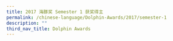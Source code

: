 ```yaml
---
title: 2017 海豚奖 Semester 1 获奖得主
permalink: /chinese-language/Dolphin-Awards/2017/semester-1
description: ""
third_nav_title: Dolphin Awards
---
```

